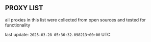 ## PROXY LIST

all proxies in this list were collected from open sources and tested for functionality

last update: `2025-03-28 05:36:32.098213+00:00` UTC